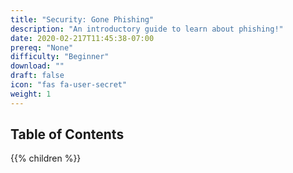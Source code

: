 ```yaml
---
title: "Security: Gone Phishing"
description: "An introductory guide to learn about phishing!"
date: 2020-02-217T11:45:38-07:00
prereq: "None"
difficulty: "Beginner"
download: ""
draft: false
icon: "fas fa-user-secret"
weight: 1
---
```


## Table of Contents

{{% children %}}
